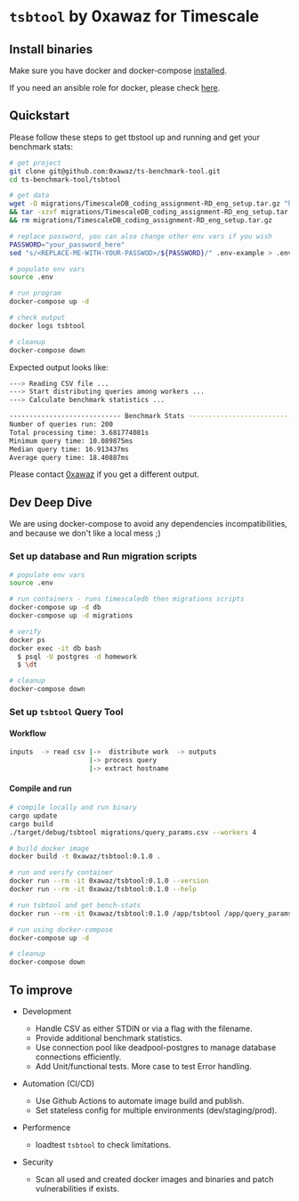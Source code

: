 # `tsbtool` by 0xawaz for Timescale

## Install binaries

Make sure you have docker and docker-compose [installed](https://docs.docker.com/engine/install/).

If you need an ansible role for docker, please check [here](https://github.com/0xawaz/awaz-penumbra-testnet/blob/main/infra/roles/docker/tasks/main.yml).

## Quickstart

Please follow these steps to get tbstool up and running and get your benchmark stats:

```sh
# get project
git clone git@github.com:0xawaz/ts-benchmark-tool.git
cd ts-benchmark-tool/tsbtool

# get data
wget -O migrations/TimescaleDB_coding_assignment-RD_eng_setup.tar.gz "https://www.dropbox.com/s/17mr38w21yhgjjl/TimescaleDB_coding_assignment-RD_eng_setup.tar.gz?dl=1" \
&& tar -xzvf migrations/TimescaleDB_coding_assignment-RD_eng_setup.tar.gz -C migrations/ \
&& rm migrations/TimescaleDB_coding_assignment-RD_eng_setup.tar.gz

# replace password, you can also change other env vars if you wish
PASSWORD="your_password_here"
sed "s/<REPLACE-ME-WITH-YOUR-PASSWOD>/${PASSWORD}/" .env-example > .env

# populate env vars
source .env

# run program
docker-compose up -d

# check output
docker logs tsbtool

# cleanup
docker-compose down
```

Expected output looks like:

```sh
---> Reading CSV file ...
---> Start distributing queries among workers ...
---> Calculate benchmark statistics ...

---------------------------- Benchmark Stats ----------------------------
Number of queries run: 200
Total processing time: 3.681774081s
Minimum query time: 10.089875ms
Median query time: 16.913437ms
Average query time: 18.40887ms
```

Please contact [0xawaz](https://t.me/oxawaz) if you get a different output.

## Dev Deep Dive

We are using docker-compose to avoid any dependencies incompatibilities, and because we don't like a local mess ;)

### Set up database and Run migration scripts

```sh
# populate env vars
source .env

# run containers - runs timescaledb then migrations scripts
docker-compose up -d db
docker-compose up -d migrations

# verify
docker ps
docker exec -it db bash
  $ psql -U postgres -d homework
  $ \dt

# cleanup 
docker-compose down
```

### Set up `tsbtool` Query Tool

#### Workflow

```sh
inputs  -> read csv |->  distribute work  -> outputs
                    |-> process query
                    |-> extract hostname
```

#### Compile and run

```sh
# compile locally and run binary
cargo update
cargo build
./target/debug/tsbtool migrations/query_params.csv --workers 4

# build docker image
docker build -t 0xawaz/tsbtool:0.1.0 .

# run and verify container
docker run --rm -it 0xawaz/tsbtool:0.1.0 --version
docker run --rm -it 0xawaz/tsbtool:0.1.0 --help

# run tsbtool and get bench-stats
docker run --rm -it 0xawaz/tsbtool:0.1.0 /app/tsbtool /app/query_params.csv --workers 4

# run using docker-compose
docker-compose up -d

# cleanup
docker-compose down
```

## To improve

* Development
    * Handle CSV as either STDIN or via a flag with the filename.
    * Provide additional benchmark statistics.
    * Use connection pool like deadpool-postgres to manage database connections efficiently.
    * Add Unit/functional tests. More case to test Error handling.

* Automation (CI/CD)
    * Use Github Actions to automate image build and publish.
    * Set stateless config for multiple environments (dev/staging/prod).

* Performence
    * loadtest `tsbtool` to check limitations.

* Security
    * Scan all used and created docker images and binaries and patch vulnerabilities if exists.
